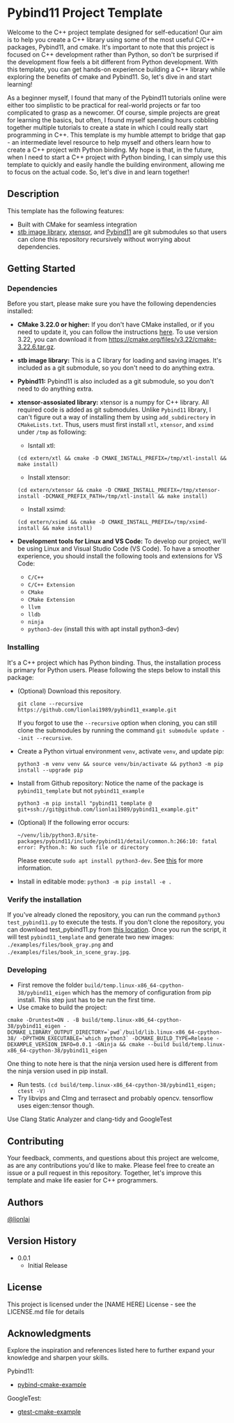 # Pybind11 Project Template

Welcome to the C++ project template designed for self-education! Our aim is to
help you create a C++ library using some of the most useful C/C++ packages,
Pybind11, and cmake. It's important to note that this project is focused on C++
development rather than Python, so don't be surprised if the development flow
feels a bit different from Python development. With this template, you can get
hands-on experience building a C++ library while exploring the benefits of cmake
and Pybind11. So, let's dive in and start learning!

As a beginner myself, I found that many of the Pybind11 tutorials online were either too simplistic to be practical for real-world projects or far too complicated to grasp as a newcomer. Of course, simple projects are great for learning the basics, but often, I found myself spending hours cobbling together multiple tutorials to create a state in which I could really start programming in C++. This template is my humble attempt to bridge that gap - an intermediate level resource to help myself and others learn how to create a C++ project with Python binding. My hope is that, in the future, when I need to start a C++ project with Python binding, I can simply use this template to quickly and easily handle the building environment, allowing me to focus on the actual code. So, let's dive in and learn together!

## Description

This template has the following features:
- Built with CMake for seamless integration
- [stb image library](https://github.com/nothings/stb), [xtensor](https://github.com/xtensor-stack/xtensor), and [Pybind11](https://github.com/pybind/pybind11) are git submodules so that users can clone this repository recursively without worrying about dependencies.

## Getting Started

### Dependencies
Before you start, please make sure you have the following dependencies installed:
* **CMake 3.22.0 or higher:** If you don't have CMake installed, or if you need to update it, you can follow the instructions [here](https://askubuntu.com/questions/355565/how-do-i-install-the-latest-version-of-cmake-from-the-command-line). To use version 3.22, you can download it from https://cmake.org/files/v3.22/cmake-3.22.6.tar.gz.
* **stb image library:** This is a C library for loading and saving images. It's included as a git submodule, so you don't need to do anything extra.
* **Pybind11:** Pybind11 is also included as a git submodule, so you don't need to do anything extra.
* **xtensor-assosiated library:** xtensor is a numpy for C++ library. All
  required code is added as git submodules. Unlike `Pybind11` library, I
  can't figure out a way of installing them by using `add_subdirectory` in `CMakeLists.txt`. Thus, users must first install `xtl`, `xtensor`, and `xsimd` under `/tmp` as following:
  * Isntall xtl:
  ```
  (cd extern/xtl && cmake -D CMAKE_INSTALL_PREFIX=/tmp/xtl-install && make install)
  ```
  * Install xtensor:
  ```
  (cd extern/xtensor && cmake -D CMAKE_INSTALL_PREFIX=/tmp/xtensor-install -DCMAKE_PREFIX_PATH=/tmp/xtl-install && make install)
  ```
  * Install xsimd:
  ```
  (cd extern/xsimd && cmake -D CMAKE_INSTALL_PREFIX=/tmp/xsimd-install && make install)
  ```

* **Development tools for Linux and VS Code:** To develop our project, we'll be using Linux and Visual Studio Code (VS Code). To have a smoother experience, you should install the following tools and extensions for VS Code:
  * `C/C++`
  * `C/C++ Extension`
  * `CMake`
  * `CMake Extension`
  * `llvm`
  * `lldb`
  * `ninja`
  * `python3-dev` (install this with apt install python3-dev)

### Installing
It's a C++ project which has Python binding. Thus, the installation process is primary for Python users. Please following the steps below to install this package:
* (Optional) Download this repository. 
  ```shell
  git clone --recursive https://github.com/lionlai1989/pybind11_example.git
  ```
  If you forgot to use the `--recursive` option when cloning, you can still clone the submodules by running the command `git submodule update --init --recursive`.

* Create a Python virtual environment `venv`, activate `venv`, and update pip:
  ```shell
  python3 -m venv venv && source venv/bin/activate && python3 -m pip install --upgrade pip
  ```

* Install from Github repository: Notice the name of the package is `pybind11_template` but not `pybind11_example`
  ```
  python3 -m pip install "pybind11_template @ git+ssh://git@github.com/lionlai1989/pybind11_example.git"
  ```

* (Optional) If the following error occurs:
  ```shell
  ~/venv/lib/python3.8/site-packages/pybind11/include/pybind11/detail/common.h:266:10: fatal error: Python.h: No such file or directory
  ```
  Please execute `sudo apt install python3-dev`. See [this](https://github.com/pybind/pybind11/issues/1728) for more information.

* Install in editable mode: `python3 -m pip install -e .`

### Verify the installation
If you've already cloned the repository, you can run the command `python3 test_pybind11.py` to execute the tests. If you don't clone the repository, you can download test_pybind11.py from [this location](https://github.com/lionlai1989/pybind11_example/blob/master/test_pybind11.py). Once you run the script, it will test `pybind11_template` and generate two new images: `./examples/files/book_gray.png` and `./examples/files/book_in_scene_gray.jpg`.


### Developing
* First remove the folder `build/temp.linux-x86_64-cpython-38/pybind11_eigen` which has the memory of configuration from pip install. This step just has to be run the first time.
* Use cmake to build the project:
```shell
cmake -Druntest=ON . -B build/temp.linux-x86_64-cpython-38/pybind11_eigen -DCMAKE_LIBRARY_OUTPUT_DIRECTORY=`pwd`/build/lib.linux-x86_64-cpython-38/ -DPYTHON_EXECUTABLE=`which python3` -DCMAKE_BUILD_TYPE=Release -DEXAMPLE_VERSION_INFO=0.0.1 -GNinja && cmake --build build/temp.linux-x86_64-cpython-38/pybind11_eigen
```
One thing to note here is that the ninja version used here is different from the ninja version used in pip install.
* Run tests. `(cd build/temp.linux-x86_64-cpython-38/pybind11_eigen; ctest -V)`
* Try libvips and CImg and terrasect and probably opencv.
tensorflow uses eigen::tensor though.

Use Clang Static Analyzer and clang-tidy and GoogleTest

## Contributing

Your feedback, comments, and questions about this project are welcome, as are any contributions you'd like to make. Please feel free to create an issue or a pull request in this repository. Together, let's improve this template and make life easier for C++ programmers.

## Authors

[@lionlai](https://github.com/lionlai1989)

## Version History

* 0.0.1
    * Initial Release

## License

This project is licensed under the [NAME HERE] License - see the LICENSE.md file for details

## Acknowledgments
Explore the inspiration and references listed here to further expand your knowledge and sharpen your skills.

Pybind11:
* [pybind-cmake-example](https://github.com/pybind/cmake_example)

GoogleTest:
* [gtest-cmake-example](https://github.com/dmonopoly/gtest-cmake-example)
